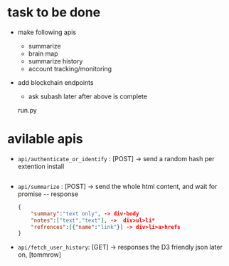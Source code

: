 # task to be done
- make following apis
    - summarize
    - brain map
    - summarize history
    - account tracking/monitoring
- add blockchain endpoints
    - ask subash later after above is complete



    run.py


# avilable apis

- `api/authenticate_or_identify` : [POST] -> send a random hash per extention install 
    ```json
    
    ```
- `api/summarize` : [POST] -> send the whole html content, and wait for promise
    -- response
    ```json
    {
        "summary":"text only", -> div-body
        "notes":["text","text"], ->  div>ul>li*
        "refrences":[{"name":"link"}] -> div>li>a>hrefs 
    }
    ```
- `api/fetch_user_history`: [GET] -> responses the D3 friendly json later on, [tommrow]

